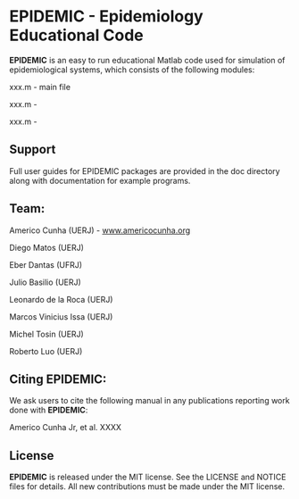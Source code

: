 # EPIDEMIC - Epidemiology Educational Code

**EPIDEMIC** is an easy to run educational Matlab code used for simulation of epidemiological systems, which consists of the following modules:

xxx.m - main file 

xxx.m - 

xxx.m - 

## Support

Full user guides for EPIDEMIC packages are provided in the doc directory along with documentation for example programs.

## Team:

Americo Cunha (UERJ) - www.americocunha.org

Diego Matos (UERJ)

Eber Dantas (UFRJ)

Julio Basilio (UERJ)

Leonardo de la Roca (UERJ)

Marcos Vinicius Issa (UERJ)

Michel Tosin (UERJ)

Roberto Luo (UERJ)



## Citing EPIDEMIC:

We ask users to cite the following manual in any publications reporting work done with **EPIDEMIC**:

Americo Cunha Jr, et al. XXXX

## License

**EPIDEMIC** is released under the MIT license. See the LICENSE and NOTICE files for details. All new contributions must be made under the MIT license.
